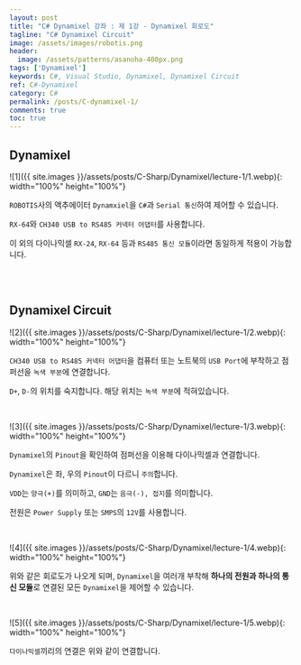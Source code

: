 ```yaml
---
layout: post
title: "C# Dynamixel 강좌 : 제 1강 - Dynamixel 회로도"
tagline: "C# Dynamixel Circuit"
image: /assets/images/robotis.png
header:
  image: /assets/patterns/asanoha-400px.png
tags: ['Dynamixel']
keywords: C#, Visual Studio, Dynamixel, Dynamixel Circuit
ref: C#-Dynamixel
category: C#
permalink: /posts/C-dynamixel-1/
comments: true
toc: true
---
```


## Dynamixel

![1]({{ site.images }}/assets/posts/C-Sharp/Dynamixel/lecture-1/1.webp){: width="100%" height="100%"}

`ROBOTIS`사의 액추에이터 `Dynamxiel`을 `C#`과 `Serial 통신`하여 제어할 수 있습니다.

`RX-64`와 `CH340 USB to RS485 커넥터 어댑터`를 사용합니다.

이 외의 다이나믹셀 `RX-24`, `RX-64` 등과 `RS485 통신 모듈`이라면 동일하게 적용이 가능합니다.

<br>
<br>

## Dynamixel Circuit

![2]({{ site.images }}/assets/posts/C-Sharp/Dynamixel/lecture-1/2.webp){: width="100%" height="100%"}

`CH340 USB to RS485 커넥터 어댑터`을 컴퓨터 또는 노트북의 `USB Port`에 부착하고 점퍼선을 `녹색 부분`에 연결합니다.

`D+`, `D-`의 위치를 숙지합니다. 해당 위치는 `녹색 부분`에 적혀있습니다.

<br>

![3]({{ site.images }}/assets/posts/C-Sharp/Dynamixel/lecture-1/3.webp){: width="100%" height="100%"}

`Dynamixel`의 `Pinout`을 확인하여 점퍼선을 이용해 다이나믹셀과 연결합니다.

`Dynamixel`은 좌, 우의 `Pinout`이 다르니 `주의`합니다.

`VDD`는 `양극(+)`를 의미하고, `GND`는 `음극(-), 접지`를 의미합니다.

전원은 `Power Supply` 또는 `SMPS`의 `12V`를 사용합니다. 

<br>

![4]({{ site.images }}/assets/posts/C-Sharp/Dynamixel/lecture-1/4.webp){: width="100%" height="100%"}

위와 같은 회로도가 나오게 되며, `Dynamixel`을 여러개 부착해 **하나의 전원과 하나의 통신 모듈**로 연결된 모든 `Dynamixel`을 제어할 수 있습니다.

<br>

![5]({{ site.images }}/assets/posts/C-Sharp/Dynamixel/lecture-1/5.webp){: width="100%" height="100%"}

`다이나믹셀`끼리의 연결은 위와 같이 연결합니다.
